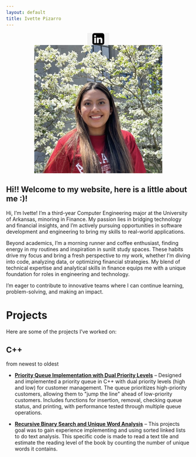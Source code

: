 ```yaml
---
layout: default
title: Ivette Pizarro
---
```


<a href="https://www.linkedin.com/in/ipizarro26" target="_blank">
    <img src="https://github.com/Ivette174/Ivette174.github.io/blob/main/Image%2011.jpg?raw=true" alt="LinkedIn Profile" width="60px" style="display: block; margin: 0 auto;" />
</a>

<div style="text-align: center;">
  <img src="https://github.com/Ivette174/Ivette174.github.io/blob/main/IMG_6767.JPG?raw=true" alt="My Photo" width="350px" />
</div>



## Hi!! Welcome to my website, here is a little about me :)!
Hi, I’m Ivette! I’m a third-year Computer Engineering major at the University of Arkansas, minoring in Finance. My passion lies in bridging technology and financial insights, and I’m actively pursuing opportunities in software development and engineering to bring my skills to real-world applications.

Beyond academics, I’m a morning runner and coffee enthusiast, finding energy in my routines and inspiration in sunlit study spaces. These habits drive my focus and bring a fresh perspective to my work, whether I’m diving into code, analyzing data, or optimizing financial strategies. My blend of technical expertise and analytical skills in finance equips me with a unique foundation for roles in engineering and technology.

I’m eager to contribute to innovative teams where I can continue learning, problem-solving, and making an impact.
# Projects

Here are some of the projects I’ve worked on:

## C++ 
from newest to oldest

- **[Priority Queue Implementation with Dual Priority Levels](https://github.com/Ivette174/queue_project)** – Designed and implemented a priority queue in C++ with dual priority levels (high and low) for customer management. The queue prioritizes high-priority customers, allowing them to "jump the line" ahead of low-priority customers. Includes functions for insertion, removal, checking queue status, and printing, with performance tested through multiple queue operations.


- **[Recursive Binary Search and Unique Word Analysis](https://github.com/Ivette174/Ivette174.github.io/blob/main/mainp4.cpp)** – This projects goal was to gain experience implementing and using sorted linked lists to do text analysis. This specific code is made to read a text tile and estimate the reading level of the book by counting the number of unique words it contains.
